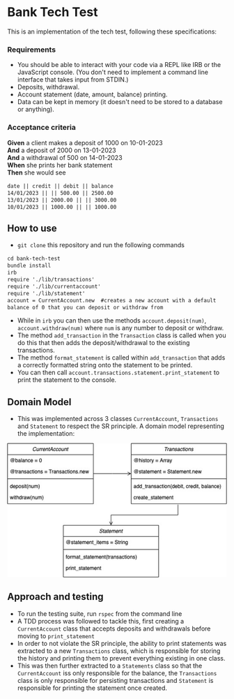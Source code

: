 # Bank Tech Test
This is an implementation of the tech test, following these specifications:

### Requirements

* You should be able to interact with your code via a REPL like IRB or the JavaScript console.  (You don't need to implement a command line interface that takes input from STDIN.)
* Deposits, withdrawal.
* Account statement (date, amount, balance) printing.
* Data can be kept in memory (it doesn't need to be stored to a database or anything).

### Acceptance criteria

**Given** a client makes a deposit of 1000 on 10-01-2023  
**And** a deposit of 2000 on 13-01-2023  
**And** a withdrawal of 500 on 14-01-2023  
**When** she prints her bank statement  
**Then** she would see

```
date || credit || debit || balance
14/01/2023 || || 500.00 || 2500.00
13/01/2023 || 2000.00 || || 3000.00
10/01/2023 || 1000.00 || || 1000.00
```

## How to use
* `git clone` this repository and run the following commands
```
cd bank-tech-test
bundle install
irb
require './lib/transactions'
require './lib/currentaccount'
require './lib/statement'
account = CurrentAccount.new  #creates a new account with a default balance of 0 that you can deposit or withdraw from
```
* While in `irb` you can then use the methods `account.deposit(num)`, `account.withdraw(num)` where `num` is any number to deposit or withdraw.
* The method `add_transaction` in the `Transaction` class is called when you do this that then adds the deposit/withdrawal to the existing transactions.
* The method `format_statement` is called within `add_transaction` that adds a correctly formatted string onto the statement to be printed.
* You can then call `account.transactions.statement.print_statement` to print the statement to the console.

## Domain Model
* This was implemented across 3 classes `CurrentAccount`, `Transactions` and `Statement` to respect the SR principle. A domain model representing the implementation:


![Domain Model](images/domain_model.jpg)

## Approach and testing
* To run the testing suite, run `rspec` from the command line
* A TDD process was followed to tackle this, first creating a `CurrentAccount` class that accepts deposits and withdrawals before moving to `print_statement`
* In order to not violate the SR principle, the ability to print statements was extracted to a new `Transactions` class, which is responsible for storing the history and printing them to prevent everything existing in one class.
* This was then further extracted to a `Statements` class so that the `CurrentAccount` iss only responsible for the balance, the `Transactions` class is only responsible for persisting transactions and `Statement` is responsible for printing the statement once created.